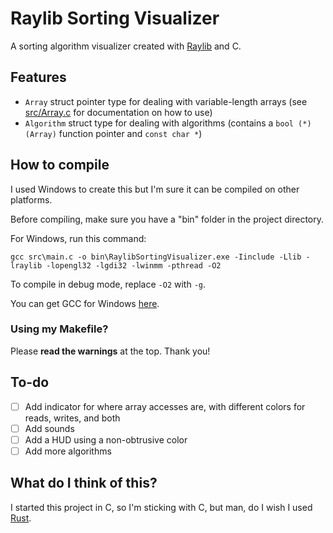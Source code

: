 Raylib Sorting Visualizer
===
A sorting algorithm visualizer created with [Raylib](https://github.com/raysan5/raylib) and C.

## Features

- `Array` struct pointer type for dealing with variable-length arrays (see [src/Array.c](src/Array.c) for documentation on how to use)
- `Algorithm` struct type for dealing with algorithms (contains a `bool (*)(Array)` function pointer and `const char *`)

## How to compile

I used Windows to create this but I'm sure it can be compiled on other platforms.

Before compiling, make sure you have a "bin" folder in the project directory.

For Windows, run this command:
```
gcc src\main.c -o bin\RaylibSortingVisualizer.exe -Iinclude -Llib -lraylib -lopengl32 -lgdi32 -lwinmm -pthread -O2
```
To compile in debug mode, replace `-O2` with `-g`.

You can get GCC for Windows [here](https://www.mingw-w64.org/).

### Using my Makefile?

Please **read the warnings** at the top. Thank you!

## To-do

- [ ] Add indicator for where array accesses are, with different colors for reads, writes, and both
- [ ] Add sounds
- [ ] Add a HUD using a non-obtrusive color
- [ ] Add more algorithms

## What do I think of this?

I started this project in C, so I'm sticking with C, but man, do I wish I used [Rust](https://github.com/rust-lang/rust).